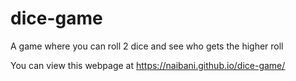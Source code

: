 # dice-game
A game where you can roll 2 dice and see who gets the higher roll

You can view this webpage at https://naibani.github.io/dice-game/
